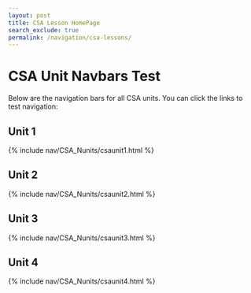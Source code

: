 ```yaml
---
layout: post 
title: CSA Lesson HomePage
search_exclude: true
permalink: /navigation/csa-lessons/
---
```



# CSA Unit Navbars Test

Below are the navigation bars for all CSA units. You can click the links to test navigation:

## Unit 1
{% include nav/CSA_Nunits/csaunit1.html %}

## Unit 2
{% include nav/CSA_Nunits/csaunit2.html %}

## Unit 3
{% include nav/CSA_Nunits/csaunit3.html %}

## Unit 4
{% include nav/CSA_Nunits/csaunit4.html %}